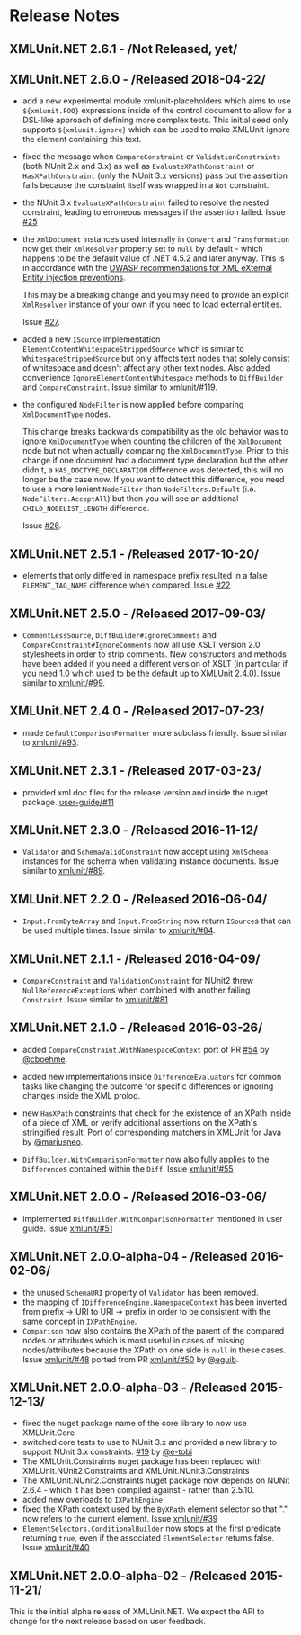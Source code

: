 # Release Notes

## XMLUnit.NET 2.6.1 - /Not Released, yet/

## XMLUnit.NET 2.6.0 - /Released 2018-04-22/

* add a new experimental module xmlunit-placeholders which aims to
  use `${xmlunit.FOO}` expressions inside of the control document to
  allow for a DSL-like approach of defining more complex tests.
  This initial seed only supports `${xmlunit.ignore}` which can be
  used to make XMLUnit ignore the element containing this text.

* fixed the message when `CompareConstraint` or
  `ValidationConstraints` (both NUnit 2.x and 3.x) as well as
  `EvaluateXPathConstraint` or `HasXPathConstraint` (only the NUnit
  3.x versions) pass but the assertion fails because the constraint
  itself was wrapped in a `Not` constraint.

* the NUnit 3.x `EvaluateXPathConstraint` failed to resolve the nested
  constraint, leading to erroneous messages if the assertion failed.
  Issue [#25](https://github.com/xmlunit/xmlunit.net/issues/25)

* the `XmlDocument` instances used internally in `Convert` and
  `Transformation` now get their `XmlResolver` property set to `null`
  by default - which happens to be the default value of .NET 4.5.2 and
  later anyway. This is in accordance with the [OWASP recommendations
  for XML eXternal Entity injection
  preventions](https://www.owasp.org/index.php/XML_External_Entity_(XXE)_Prevention_Cheat_Sheet#.NET).

  This may be a breaking change and you may need to provide an
  explicit `XmlResolver` instance of your own if you need to load
  external entities.

  Issue [#27](https://github.com/xmlunit/xmlunit.net/issues/27).

* added a new `ISource` implementation
  `ElementContentWhitespaceStrippedSource` which is similar to
  `WhitespaceStrippedSource` but only affects text nodes that solely
  consist of whitespace and doesn't affect any other text nodes. Also
  added convenience `IgnoreElementContentWhitespace` methods to
  `DiffBuilder` and `CompareConstraint`.
  Issue similar to [xmlunit/#119](https://github.com/xmlunit/xmlunit/issues/119).

* the configured `NodeFilter` is now applied before comparing
  `XmlDocumentType` nodes.

  This change breaks backwards compatibility as the old behavior was
  to ignore `XmlDocumentType` when counting the children of the
  `XmlDocument` node but not when actually comparing the
  `XmlDocumentType`. Prior to this change if one document had a document
  type declaration but the other didn't, a `HAS_DOCTYPE_DECLARATION`
  difference was detected, this will no longer be the case now. If you
  want to detect this difference, you need to use a more lenient
  `NodeFilter` than `NodeFilters.Default`
  (i.e. `NodeFilters.AcceptAll`) but then you will see an additional
  `CHILD_NODELIST_LENGTH` difference.

  Issue [#26](https://github.com/xmlunit/xmlunit.net/issues/26).

## XMLUnit.NET 2.5.1 - /Released 2017-10-20/

* elements that only differed in namespace prefix resulted in a false
  `ELEMENT_TAG_NAME` difference when compared.
  Issue [#22](https://github.com/xmlunit/xmlunit.net/issues/22)

## XMLUnit.NET 2.5.0 - /Released 2017-09-03/

* `CommentLessSource`, `DiffBuilder#IgnoreComments` and
  `CompareConstraint#IgnoreComments` now all use XSLT version 2.0
  stylesheets in order to strip comments. New constructors and methods
  have been added if you need a different version of XSLT (in
  particular if you need 1.0 which used to be the default up to
  XMLUnit 2.4.0).
  Issue similar to [xmlunit/#99](https://github.com/xmlunit/xmlunit/issues/99).

## XMLUnit.NET 2.4.0 - /Released 2017-07-23/

* made `DefaultComparisonFormatter` more subclass friendly.
  Issue similar to [xmlunit/#93](https://github.com/xmlunit/xmlunit/issues/93).

## XMLUnit.NET 2.3.1 - /Released 2017-03-23/

* provided xml doc files for the release version and inside the nuget
  package.
  [user-guide/#11](https://github.com/xmlunit/user-guide/issues/11)

## XMLUnit.NET 2.3.0 - /Released 2016-11-12/

* `Validator` and `SchemaValidConstraint` now accept using `XmlSchema`
  instances for the schema when validating instance documents.
  Issue similar to [xmlunit/#89](https://github.com/xmlunit/xmlunit/issues/89).

## XMLUnit.NET 2.2.0 - /Released 2016-06-04/

* `Input.FromByteArray` and `Input.FromString` now return `ISource`s
  that can be used multiple times.
  Issue similar to [xmlunit/#84](https://github.com/xmlunit/xmlunit/issues/84).

## XMLUnit.NET 2.1.1 - /Released 2016-04-09/

* `CompareConstraint` and `ValidationConstraint` for NUnit2 threw
  `NullReferenceException`s when combined with another failing
  `Constraint`.
  Issue similar to [xmlunit/#81](https://github.com/xmlunit/xmlunit/issues/81).

## XMLUnit.NET 2.1.0 - /Released 2016-03-26/

* added `CompareConstraint.WithNamespaceContext`
  port of PR [#54](https://github.com/xmlunit/xmlunit/pull/54) by
  [@cboehme](https://github.com/cboehme).

* added new implementations inside `DifferenceEvaluators` for common
  tasks like changing the outcome for specific differences or ignoring
  changes inside the XML prolog.

* new `HasXPath` constraints that check for the existence of an XPath
  inside of a piece of XML or verify additional assertions on the
  XPath's stringified result.
  Port of corresponding matchers in XMLUnit for Java by
  [@mariusneo](https://github.com/mariusneo).

* `DiffBuilder.WithComparisonFormatter` now also fully applies to the
  `Difference`s contained within the `Diff`.
  Issue [xmlunit/#55](https://github.com/xmlunit/xmlunit/issues/55)

## XMLUnit.NET 2.0.0 - /Released 2016-03-06/

* implemented `DiffBuilder.WithComparisonFormatter` mentioned in user
  guide.
  Issue [xmlunit/#51](https://github.com/xmlunit/xmlunit/issues/51)

## XMLUnit.NET 2.0.0-alpha-04 - /Released 2016-02-06/

* the unused `SchemaURI` property of `Validator` has been removed.
* the mapping of `IDifferenceEngine.NamespaceContext` has been
  inverted from prefix -> URI to URI -> prefix in order to be
  consistent with the same concept in `IXPathEngine`.
* `Comparison` now also contains the XPath of the parent of the
  compared nodes or attributes which is most useful in cases of
  missing nodes/attributes because the XPath on one side is `null` in
  these cases.
  Issue [xmlunit/#48](https://github.com/xmlunit/xmlunit/issues/48)
  ported from PR [xmlunit/#50](https://github.com/xmlunit/xmlunit/pull/50)
  by [@eguib](https://github.com/eguib).

## XMLUnit.NET 2.0.0-alpha-03 - /Released 2015-12-13/

* fixed the nuget package name of the core library to now use
  XMLUnit.Core
* switched core tests to use to NUnit 3.x and provided a new library
  to support NUnit 3.x constraints.
  [#19](https://github.com/xmlunit/xmlunit.net/pull/19) by
  [@e-tobi](https://github.com/e-tobi)
* The XMLUnit.Constraints nuget package has been replaced with
  XMLUnit.NUnit2.Constraints and XMLUnit.NUnit3.Constraints
* The XMLUnit.NUnit2.Constraints nuget package now depends on NUNit 2.6.4 -
  which it has been compiled against - rather than 2.5.10.
* added new overloads to `IXPathEngine`
* fixed the XPath context used by the `ByXPath` element selector so
  that "." now refers to the current element.
  Issue [xmlunit/#39](https://github.com/xmlunit/xmlunit/issues/39)
* `ElementSelectors.ConditionalBuilder` now stops at the first
  predicate returning `true`, even if the associated `ElementSelector`
  returns false.
  Issue [xmlunit/#40](https://github.com/xmlunit/xmlunit/issues/40)

## XMLUnit.NET 2.0.0-alpha-02 - /Released 2015-11-21/

This is the initial alpha release of XMLUnit.NET.  We expect the API
to change for the next release based on user feedback.
